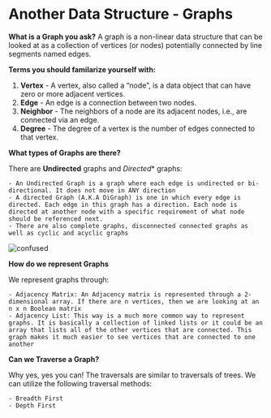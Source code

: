 # Another Data Structure - Graphs

**What is a Graph you ask?**
A graph is a non-linear data structure that can be looked at as a collection of vertices (or nodes) potentially connected by line segments named edges.

**Terms you should familarize yourself with:**

1. **Vertex** - A vertex, also called a “node”, is a data object that can have zero or more adjacent vertices.
2. **Edge** - An edge is a connection between two nodes.
3. **Neighbor** - The neighbors of a node are its adjacent nodes, i.e., are connected via an edge.
4. **Degree** - The degree of a vertex is the number of edges connected to that vertex.

**What types of Graphs are there?**

There are **Undirected** graphs and *Directed** graphs:

    - An Undirected Graph is a graph where each edge is undirected or bi-directional. It does not move in ANY direction
    - A directed Graph (A.K.A DiGraph) is one in which every edge is directed. Each edge in this graph has a direction. Each node is directed at another node with a specific requirement of what node should be referenced next.
    - There are also complete graphs, disconnected connected graphs as well as cyclic and acyclic graphs

![confused](https://media.giphy.com/media/gKsJUddjnpPG0/giphy.gif)


**How do we represent Graphs**

We represent graphs through:

    - Adjacency Matrix: An Adjacency matrix is represented through a 2-dimensional array. If there are n vertices, then we are looking at an n x n Boolean matrix
    - Adjacency List: This way is a much more common way to represent graphs. It is basically a collection of linked lists or it could be an array that lists all of the other vertices that are connected. This graph makes it much easier to see vertices that are connected to one another

**Can we Traverse a Graph?**

Why yes, yes you can! The traversals are similar to traversals of trees. We can utilize the following traversal methods:

    - Breadth First
    - Depth First
